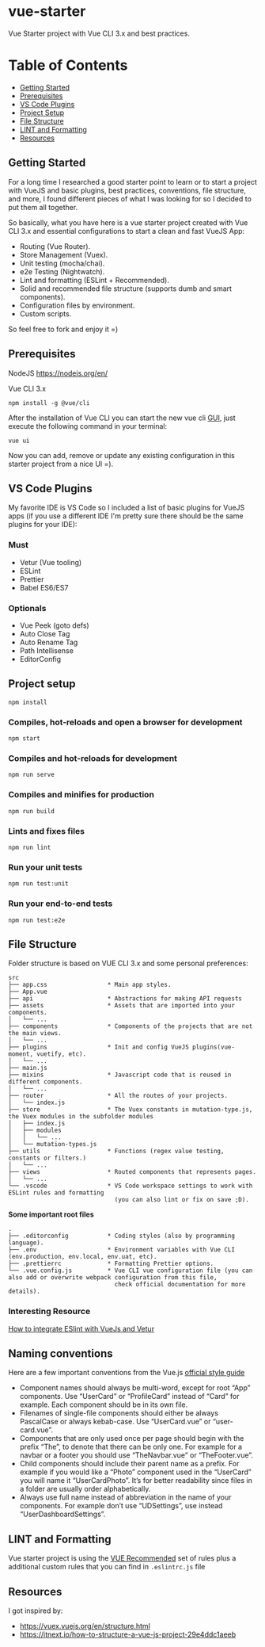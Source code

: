 # vue-starter
Vue Starter project with Vue CLI 3.x and best practices.

# Table of Contents
* [Getting Started](#getting-started)
* [Prerequisites](#Prerequisites)
* [VS Code Plugins](#vs-code-plugins)
* [Project Setup](#project-setup)
* [File Structure](#file-structure)
* [LINT and Formatting](#lint-and-formatting)
* [Resources](#resources)

## Getting Started

For a long time I researched a good starter point to learn or to start a project with VueJS and basic plugins, best practices, conventions, file structure, and more, I found different pieces of what I was looking for so I decided to put them all together.

So basically, what you have here is a vue starter project created with Vue CLI 3.x and essential configurations to start a clean and fast VueJS App:

- Routing (Vue Router).
- Store Management (Vuex).
- Unit testing (mocha/chai).
- e2e Testing (Nightwatch).
- Lint and formatting (ESLint + Recommended).
- Solid and recommended file structure (supports dumb and smart components).
- Configuration files by environment.
- Custom scripts.

So feel free to fork and enjoy it =)

## Prerequisites

NodeJS
https://nodejs.org/en/

Vue CLI 3.x
```
npm install -g @vue/cli
```

After the installation of Vue CLI you can start the new vue cli [GUI](https://cli.vuejs.org/guide/creating-a-project.html#using-the-gui), just execute the following command in your terminal:
```
vue ui
```

Now you can add, remove or update any existing configuration in this starter project from a nice UI =).

## VS Code Plugins

My favorite IDE is VS Code so I included a list of basic plugins for VueJS apps (if you use a different IDE I'm pretty sure there should be the same plugins for your IDE):

### Must
- Vetur (Vue tooling)
- ESLint
- Prettier
- Babel ES6/ES7

### Optionals
- Vue Peek (goto defs)
- Auto Close Tag
- Auto Rename Tag
- Path Intellisense
- EditorConfig

## Project setup
```
npm install
```

### Compiles, hot-reloads and open a browser for development
```
npm start
```

### Compiles and hot-reloads for development
```
npm run serve
```

### Compiles and minifies for production
```
npm run build
```

### Lints and fixes files
```
npm run lint
```

### Run your unit tests
```
npm run test:unit
```

### Run your end-to-end tests
```
npm run test:e2e
```

## File Structure

Folder structure is based on VUE CLI 3.x and some personal preferences:

```
src
├── app.css                 * Main app styles.
├── App.vue
├── api                     * Abstractions for making API requests
├── assets                  * Assets that are imported into your components.
│   └── ...
├── components              * Components of the projects that are not the main views.
│   └── ...
├── plugins                 * Init and config VueJS plugins(vue-moment, vuetify, etc).
│   └── ...
├── main.js
├── mixins                  * Javascript code that is reused in different components.
│   └── ...
├── router                  * All the routes of your projects.
│   └── index.js
├── store                   * The Vuex constants in mutation-type.js, the Vuex modules in the subfolder modules
│   ├── index.js
│   ├── modules
│   │   └── ...
│   └── mutation-types.js
├── utils                   * Functions (regex value testing, constants or filters.)
│   └── ...
├── views                   * Routed components that represents pages.
│   └── ...
└── .vscode                 * VS Code workspace settings to work with ESLint rules and formatting
                              (you can also lint or fix on save ;D).
```

**Some important root files**
```
.
├── .editorconfig           * Coding styles (also by programming language).
├── .env                    * Environment variables with Vue CLI (env.production, env.local, env.uat, etc).
├── .prettierrc             * Formatting Prettier options.
└── .vue.config.js          * Vue CLI vue configuration file (you can also add or overwrite webpack configuration from this file,
                              check official documentation for more details).
```

### Interesting Resource

[How to integrate ESlint with VueJs and Vetur](https://alligator.io/vuejs/eslint-vue-vetur/)

## Naming conventions

Here are a few important conventions from the Vue.js [official style guide](https://vuejs.org/v2/style-guide/)

- Component names should always be multi-word, except for root “App” components. Use “UserCard” or “ProfileCard” instead of “Card” for example.
Each component should be in its own file.
- Filenames of single-file components should either be always PascalCase or always kebab-case. Use “UserCard.vue” or “user-card.vue”.
- Components that are only used once per page should begin with the prefix “The”, to denote that there can be only one. For example for a navbar or a footer you should use “TheNavbar.vue” or “TheFooter.vue”.
- Child components should include their parent name as a prefix. For example if you would like a “Photo” component used in the “UserCard” you will name it “UserCardPhoto”. It’s for better readability since files in a folder are usually order alphabetically.
- Always use full name instead of abbreviation in the name of your components. For example don’t use “UDSettings”, use instead “UserDashboardSettings”.

## LINT and Formatting

Vue starter project is using the [VUE Recommended](https://vuejs.org/v2/style-guide/#Priority-C-Rules-Recommended-Minimizing-Arbitrary-Choices-and-Cognitive-Overhead) set of rules plus a additional custom rules that you can find in ```.eslintrc.js``` file

## Resources

I got inspired by:
- https://vuex.vuejs.org/en/structure.html
- https://itnext.io/how-to-structure-a-vue-js-project-29e4ddc1aeeb
